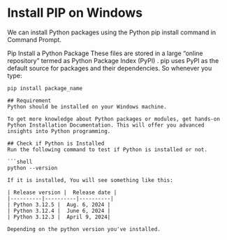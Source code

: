 # Install PIP on Windows
We can install Python packages using the Python pip install command in Command Prompt.

Pip Install a Python Package
These files are stored in a large “online repository” termed as Python Package Index (PyPI) . pip uses PyPI as the default source for packages and their dependencies. So whenever you type:

```shell
pip install package_name

## Requirement
Python should be installed on your Windows machine.

To get more knowledge about Python packages or modules, get hands-on Python Installation Documentation. This will offer you advanced insights into Python programming.

## Check if Python is Installed
Run the following command to test if Python is installed or not.

```shell
python --version

If it is installed, You will see something like this:

| Release version |  Release date |
|----------|----------|----------|
| Python 3.12.5 |  Aug. 6, 2024 | 
| Python 3.12.4 |  June 6, 2024 | 
| Python 3.12.3 |  April 9, 2024| 

Depending on the python version you've installed.